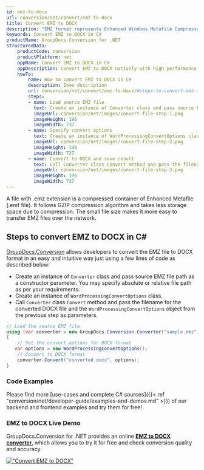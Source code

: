 ```yaml
---
id: emz-to-docx
url: conversion/net/convert/emz-to-docx
title: Convert EMZ to DOCX
description: "EMZ format represents Enhanced Windows Metafile Compressed with .emz extension. Learn how to convert EMZ to DOCX file programmatically in C# language using GroupDocs.Conversion for .NET library."
keywords: Convert EMZ to DOCX in C#
productName: GroupDocs.Conversion for .NET
structuredData:
    productCode: conversion
    productPlatform: net
    appName: Convert EMZ to DOCX in C#
    appDescription: Convert EMZ to DOCX natively with high performance using C# language and server side GroupDocs.Conversion for .NET APIs, without the use of any software like Microsoft or Open Office.
    howTo:
        name: How to convert EMZ to DOCX in C# 
        description: Some description
        url: conversion/net/convert/emz-to-docx/#steps-to-convert-emz-to-docx-in-c
        steps:
        - name: Load source EMZ file 
          text: Create an instance of Converter class and pass source EMZ file path as a constructor parameter. You may specify absolute or relative file path as per your requirements. 
          imageUrl: conversion/net/images/convert-file-step-1.png
          imageHeight: 196
          imageWidth: 737
        - name: Specify convert options 
          text: Create an instance of WordProcessingConvertOptions class.
          imageUrl: conversion/net/images/convert-file-step-2.png
          imageHeight: 196
          imageWidth: 737
        - name: Convert to DOCX and save result 
          text: Call Converter class Convert method and pass the filename for the converted HTML file and the WordProcessingConvertOptions object from the previous step as parameters.
          imageUrl: conversion/net/images/convert-file-step-3.png
          imageHeight: 196
          imageWidth: 737
---
```


A file with .emz extension is a compressed container of Enhanced Metafile (.emf file). It follows GZIP compression algorithm and takes less storage space due to compression. The small file size makes it more easy to transfer EMZ files over the network.

## Steps to convert EMZ to DOCX in C#

[GroupDocs.Conversion](https://products.groupdocs.com/conversion/net) allows developers to convert the EMZ file to DOCX format in an easy and intuitive way just using a few lines of code as described below:

* Create an instance of `Converter` class and pass source EMZ file path as a constructor parameter. You may specify absolute or relative file path as per your requirements. 
* Create an instance of `WordProcessingConvertOptions` class.
* Call `Converter` class `Convert` method and pass the filename for the converted DOCX file and the `WordProcessingConvertOptions` object from the previous step as parameters.

```csharp
// Load the source EMZ file
using (var converter = new GroupDocs.Conversion.Converter("sample.emz"))
{
    // Set the convert options for DOCX format
   var options = new WordProcessingConvertOptions();
    // Convert to DOCX format
    converter.Convert("converted.docx", options);
}
```

### Code Examples

Please find more [use-cases and complete C# sources]({{< ref "conversion/net/developer-guide/examples-and-demos.md" >}}) of our backend and frontend examples and try them for free!

### EMZ to DOCX Live Demo

GroupDocs.Conversion for .NET provides an online [**EMZ to DOCX converter**](https://products.groupdocs.app/conversion/emz-to-docx), which allows you to try it for free and check conversion quality and accuracy.

[!["Convert EMZ to DOCX"](conversion/net/images/convert-to-docx/convert-emz-to-docx.png)](https://products.groupdocs.app/conversion/emz-to-docx)